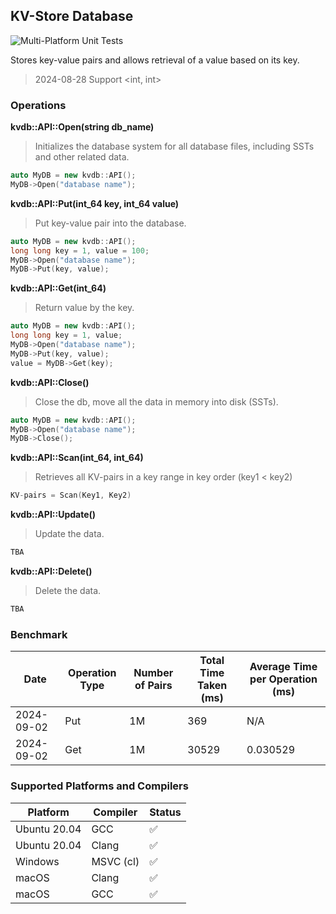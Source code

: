 ## KV-Store Database
![Multi-Platform Unit Tests](https://github.com/kkli08/KV-Store/actions/workflows/cmake-multi-platform.yml/badge.svg)

Stores key-value pairs and allows retrieval of a value based on its key.
> 2024-08-28 Support <int, int> 
### Operations
**kvdb::API::Open(string db_name)**
> Initializes the database system for all database files, including SSTs and other related data.
```c++
auto MyDB = new kvdb::API();
MyDB->Open("database name");
```
**kvdb::API::Put(int_64 key, int_64 value)**
> Put key-value pair into the database.
```c++
auto MyDB = new kvdb::API();
long long key = 1, value = 100;
MyDB->Open("database name");
MyDB->Put(key, value);
```
**kvdb::API::Get(int_64)**
> Return value by the key.
```c++
auto MyDB = new kvdb::API();
long long key = 1, value;
MyDB->Open("database name");
MyDB->Put(key, value);
value = MyDB->Get(key);
```
**kvdb::API::Close()**
> Close the db, move all the data in memory into disk (SSTs).
```c++
auto MyDB = new kvdb::API();
MyDB->Open("database name");
MyDB->Close();
```
**kvdb::API::Scan(int_64, int_64)**
> Retrieves all KV-pairs in a key range in key order (key1 < key2)
```c++
KV-pairs = Scan(Key1, Key2)
```
**kvdb::API::Update()**
> Update the data.
```c++
TBA
```
**kvdb::API::Delete()**
> Delete the data.
```c++
TBA
```

### Benchmark

| Date       | Operation Type | Number of Pairs | Total Time Taken (ms) | Average Time per Operation (ms) |
|------------|----------------|-----------------|-----------------------|---------------------------------|
| 2024-09-02 | Put            | 1M              | 369                   | N/A                             |
| 2024-09-02 | Get            | 1M              | 30529                 | 0.030529                        |

### Supported Platforms and Compilers
| Platform      | Compiler       | Status |
|---------------|----------------|--|
| Ubuntu 20.04  | GCC            | ✅ |
| Ubuntu 20.04  | Clang          | ✅ |
| Windows       | MSVC (cl)      | ✅ |
| macOS         | Clang          | ✅ |
| macOS         | GCC            | ✅ |

